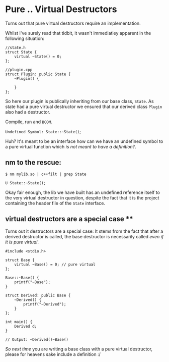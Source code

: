 # Pure .. Virtual Destructors

Turns out that pure virtual destructors require an implementation.

Whilst I've surely read that tidbit, it wasn't immediatley apparent in the following situation:

```
//state.h
struct State {
    virtual ~State() = 0;    
};

//plugin.cpp
struct Plugin: public State {
    ~Plugin() {
        
    }
};
```

So here our plugin is publically inheriting from our base class, `State`. As state had a pure virtual destructor we ensured that our derived class `Plugin` also had a destructor.

Compile, run and `BOOM`.

`Undefined Symbol: State::~State()`;

Huh? It's meant to be an interface how can we have an undefined symbol to a pure virtual function which _is not meant to have a definition_?.

## nm to the rescue:

```
$ nm mylib.so | c++filt | grep State

U State::~State();

```

Okay fair enough, the lib we have built has an undefined reference itself to the very virtual destructor in question, despite the fact that it is the project containing the header file of the `State` interface.

## virtual destructors are a special case **

Turns out it destructors are a special case: It stems from the fact that after a derived destructor is called, the base destructor is necessarily called _even if it is pure virtual_.

```
#include <stdio.h>

struct Base {
    virtual ~Base() = 0; // pure virtual
};

Base::~Base() {
    printf("~Base");
}

struct Derived: public Base {
    ~Derived() {
        printf("~Derived");
    }
};

int main() {
    Derived d;
}

// Output: ~Derived()~Base()
```

*So next time* you are writing a base class with a pure virtual destructor, please for heavens sake include a definition :/



